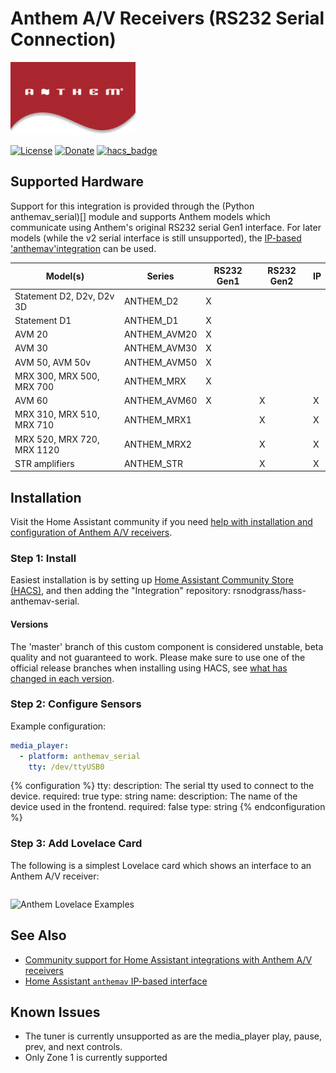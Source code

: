 # Anthem A/V Receivers (RS232 Serial Connection)

![Anthem Logo](https://github.com/rsnodgrass/hass-anthemav-serial/blob/master/anthemav.png?raw=true)

[![License](https://img.shields.io/badge/License-Apache%202.0-blue.svg)](https://opensource.org/licenses/Apache-2.0)
[![Donate](https://img.shields.io/badge/Donate-PayPal-green.svg)](https://www.paypal.com/cgi-bin/webscr?cmd=_donations&business=WREP29UDAMB6G)
[![hacs_badge](https://img.shields.io/badge/HACS-Default-orange.svg)](https://github.com/custom-components/hacs)

## Supported Hardware

Support for this integration is provided through the (Python anthemav_serial)[] module and supports Anthem models which communicate using Anthem's original RS232 serial Gen1 interface. For later models (while the v2 serial interface is still unsupported), the [IP-based 'anthemav'integration](https://www.home-assistant.io/integrations/anthemav/) can be used.

|  Model(s)                        | Series       | RS232 Gen1 | RS232 Gen2 | IP |
|  ------------------------------- | ------------ | -------- | -------- | -- |
|  Statement D2, D2v, D2v 3D       | ANTHEM_D2    | X |   |   |
|  Statement D1                    | ANTHEM_D1    | X |   |   |
|  AVM 20                          | ANTHEM_AVM20 | X |   |   |
|  AVM 30                          | ANTHEM_AVM30 | X |   |   |
|  AVM 50, AVM 50v                 | ANTHEM_AVM50 | X |   |   |
|  MRX 300, MRX 500, MRX 700       | ANTHEM_MRX   | X |   |   |
|  AVM 60                          | ANTHEM_AVM60 | X | X | X | 
|  MRX 310, MRX 510, MRX 710       | ANTHEM_MRX1  |   | X | X |
|  MRX 520, MRX 720, MRX 1120      | ANTHEM_MRX2  |   | X | X |
|  STR amplifiers                  | ANTHEM_STR   |   | X | X |


## Installation

Visit the Home Assistant community if you need [help with installation and configuration of Anthem A/V receivers](https://community.home-assistant.io/t/anthem-line-of-receivers-and-pre-pros/1605/4).

### Step 1: Install

Easiest installation is by setting up [Home Assistant Community Store (HACS)](https://github.com/custom-components/hacs), and then adding the "Integration" repository: rsnodgrass/hass-anthemav-serial.

#### Versions

The 'master' branch of this custom component is considered unstable, beta quality and not guaranteed to work. Please make sure to use one of the official release branches when installing using HACS, see [what has changed in each version](https://github.com/rsnodgrass/hass-anthemav-serial/releases).

### Step 2: Configure Sensors

Example configuration:

```yaml
media_player:
  - platform: anthemav_serial
    tty: /dev/ttyUSB0
```

{% configuration %}
tty:
  description: The serial tty used to connect to the device.
  required: true
  type: string
name:
  description: The name of the device used in the frontend.
  required: false
  type: string
{% endconfiguration %}

### Step 3: Add Lovelace Card

The following is a simplest Lovelace card which shows an interface to an Anthem A/V receiver:

```yaml
```

![Anthem Lovelace Examples](https://github.com/rsnodgrass/hass-anthemav-serial/blob/master/lovelace/mediaplayer.png?raw=true)

## See Also

* [Community support for Home Assistant integrations with Anthem A/V receivers](https://community.home-assistant.io/t/anthem-line-of-receivers-and-pre-pros/1605/4)
* [Home Assistant `anthemav` IP-based interface](https://www.home-assistant.io/integrations/anthemav/)

## Known Issues

* The tuner is currently unsupported as are the media_player play, pause, prev, and next controls.
* Only Zone 1 is currently supported
